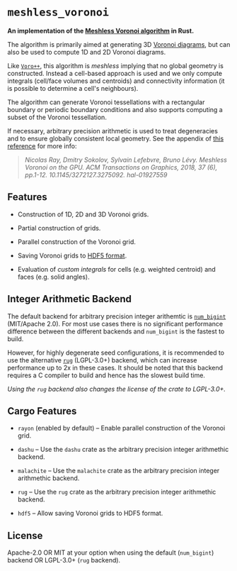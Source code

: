 # `meshless_voronoi`
<!-- cargo-rdme start -->

**An implementation of the
[Meshless Voronoi algorithm](https://hal.inria.fr/hal-01927559/file/voroGPU.pdf)
in Rust.**

The algorithm is primarily aimed at generating 3D
[Voronoi diagrams](https://en.wikipedia.org/wiki/Voronoi_diagram), but can
also be used to compute 1D and 2D Voronoi diagrams.

Like [`Voro++`](https://math.lbl.gov/voro++/), this algorithm is *meshless*
implying that no global geometry is constructed. Instead a cell-based
approach is used and we only compute integrals (cell/face volumes and
centroids) and connectivity information (it is possible to determine a
cell's neighbours).

The algorithm can generate Voronoi tessellations with a rectangular boundary
or periodic boundary conditions and also supports computing a subset of the
Voronoi tessellation.

If necessary, arbitrary precision arithmetic is used to treat degeneracies
and to ensure globally consistent local geometry. See the appendix of [this
reference](https://hal.inria.fr/hal-01927559/file/voroGPU.pdf) for more
info:

> <cite>Nicolas Ray, Dmitry Sokolov, Sylvain Lefebvre, Bruno Lévy. Meshless
> Voronoi on the GPU. ACM Transactions on Graphics, 2018, 37 (6), pp.1-12.
> 10.1145/3272127.3275092. hal-01927559</cite>

## Features

- Construction of 1D, 2D and 3D Voronoi grids.

- Partial construction of grids.

- Parallel construction of the Voronoi grid.

- Saving Voronoi grids to [HDF5 format](https://en.wikipedia.org/wiki/Hierarchical_Data_Format#HDF5).

- Evaluation of *custom integrals* for cells (e.g. weighted centroid) and
  faces (e.g. solid angles).

## Integer Arithmetic Backend

The default backend for arbitrary precision integer arithemtic is 
[`num_bigint`](https://crates.io/crates/num-bigint) (MIT/Apache 2.0).
For most use cases there is no significant performance difference between the different 
backends and `num_bigint` is the fastest to build.

However, for highly degenerate seed configurations, it is recommended to use the alternative 
[`rug`](https://crates.io/crates/rug) (LGPL-3.0+) backend, which can increase performance 
up to 2x in these cases.
It should be noted that this backend requires a C compiler to build and hence has the slowest build time.

*Using the `rug` backend also changes the license of the crate to LGPL-3.0+.*

## Cargo Features

<!-- cargo-rdme end -->
- `rayon` (enabled by default) – Enable parallel construction of the Voronoi
  grid.

- `dashu` – Use the `dashu` crate as the arbitrary precision integer arithmethic backend.

- `malachite` – Use the `malachite` crate as the arbitrary precision integer arithmethic backend.

- `rug` – Use the `rug` crate as the arbitrary precision integer arithmethic backend.

- `hdf5` – Allow saving Voronoi grids to HDF5 format.

## License

Apache-2.0 OR MIT at your option when using the default (`num_bigint`) backend OR LGPL-3.0+ (`rug` backend).
